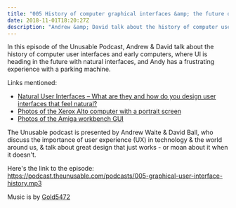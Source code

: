 ```yaml
---
title: "005 History of computer graphical interfaces &amp; the future of natural UI"
date: 2018-11-01T18:20:27Z
description: "Andrew &amp; David talk about the history of computer user interfaces &amp; early computers, where UI is heading in the future with natural interfaces, &amp; Andy has a frustrating experience with a parking machine."
---
```


In this episode of the Unusable Podcast, Andrew & David talk about the history of computer user interfaces and early computers, where UI is heading in the future with natural interfaces, and Andy has a frustrating experience with a parking machine.

Links mentioned:
- [Natural User Interfaces – What are they and how do you design user interfaces that feel natural?](https://www.interaction-design.org/literature/article/natural-user-interfaces-what-are-they-and-how-do-you-design-user-interfaces-that-feel-natural)
- [Photos of the Xerox Alto computer with a portrait screen](https://www.google.co.uk/search?q=xerox+alto&source=lnms&tbm=isch&sa=X&ved=0ahUKEwjNtN2M6bPeAhURQMAKHc-EAHAQ_AUIDigB&biw=1672&bih=854)
- [Photos of the Amiga workbench GUI](https://www.google.co.uk/search?q=amiga+workbench&source=lnms&tbm=isch&sa=X&ved=0ahUKEwiCzNao6rPeAhWONcAKHdckCDoQ_AUIDigB&biw=1672&bih=854)

The Unusable podcast is presented by Andrew Waite & David Ball, who discuss the importance of user experience (UX) in technology & the world around us, & talk about great design that just works - or moan about it when it doesn't.

Here's the link to the episode: https://podcast.theunusable.com/podcasts/005-graphical-user-interface-history.mp3

Music is by [Gold5472](https://gold5472.newgrounds.com/)